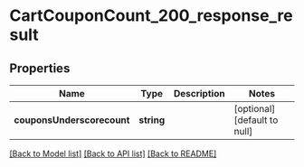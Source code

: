 # CartCouponCount_200_response_result

## Properties
Name | Type | Description | Notes
------------ | ------------- | ------------- | -------------
**couponsUnderscorecount** | **string** |  | [optional] [default to null]

[[Back to Model list]](../README.md#documentation-for-models) [[Back to API list]](../README.md#documentation-for-api-endpoints) [[Back to README]](../README.md)


